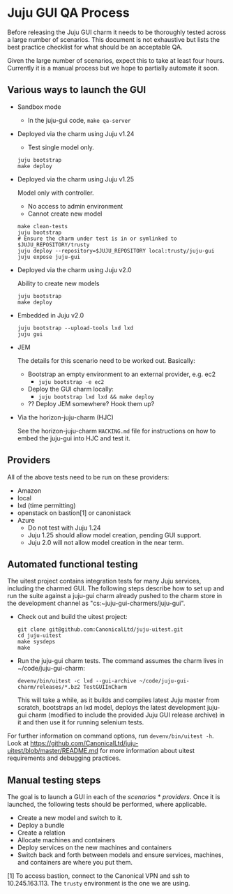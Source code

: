 <!--
QA.md
Copyright 2016 Canonical Ltd.
This work is licensed under the Creative Commons Attribution-Share Alike 3.0
Unported License. To view a copy of this license, visit
http://creativecommons.org/licenses/by-sa/3.0/ or send a letter to Creative
Commons, 171 Second Street, Suite 300, San Francisco, California, 94105, USA.
-->

# Juju GUI QA Process #

Before releasing the Juju GUI charm it needs to be thoroughly tested across a
large number of scenarios. This document is not exhaustive but lists the best
practice checklist for what should be an acceptable QA.

Given the large number of scenarios, expect this to take at least four
hours. Currently it is a manual process but we hope to partially automate it
soon.

## Various ways to launch the GUI ##

* Sandbox mode
  - In the juju-gui code, `make qa-server`

* Deployed via the charm using Juju v1.24
  - Test single model only.
  ```
  juju bootstrap
  make deploy
  ```

* Deployed via the charm using Juju v1.25

  Model only with controller.
    * No access to admin environment
    * Cannot create new model
  ```
  make clean-tests
  juju bootstrap
  # Ensure the charm under test is in or symlinked to $JUJU_REPOSITORY/trusty
  juju deploy --repository=$JUJU_REPOSITORY local:trusty/juju-gui
  juju expose juju-gui
  ```

* Deployed via the charm using Juju v2.0

  Ability to create new models
  ```
  juju bootstrap
  make deploy
  ```

* Embedded in Juju v2.0
  ```
  juju bootstrap --upload-tools lxd lxd
  juju gui
  ```

* JEM

  The details for this scenario need to be worked out. Basically:
    * Bootstrap an empty environment to an external provider, e.g. ec2
      * `juju bootstrap -e ec2`
    * Deploy the GUI charm locally:
      * `juju bootstrap lxd lxd && make deploy`
    * ?? Deploy JEM somewhere?  Hook them up?

* Via the horizon-juju-charm (HJC)

  See the horizon-juju-charm `HACKING.md` file for instructions on how to
  embed the juju-gui into HJC and test it.

## Providers ##

All of the above tests need to be run on these providers:

* Amazon
* local
* lxd (time permitting)
* openstack on bastion[1] or canonistack
* Azure
  - Do not test with Juju 1.24
  - Juju 1.25 should allow model creation, pending GUI support.
  - Juju 2.0 will not allow model creation in the near term.

## Automated functional testing ##

The uitest project contains integration tests for many Juju services, including
the charmed GUI. The following steps describe how to set up and run the suite
against a juju-gui charm already pushed to the charm store in the development
channel as "cs:~juju-gui-charmers/juju-gui".

* Check out and build the uitest project:
  ```
  git clone git@github.com:CanonicalLtd/juju-uitest.git
  cd juju-uitest
  make sysdeps
  make
  ```

* Run the juju-gui charm tests.
  The command assumes the charm lives in ~/code/juju-gui-charm:
  ```
  devenv/bin/uitest -c lxd --gui-archive ~/code/juju-gui-charm/releases/*.bz2 TestGUIInCharm
  ```
  This will take a while, as it builds and compiles latest Juju master from
  scratch, bootstraps an lxd model, deploys the latest development juju-gui
  charm (modified to include the provided Juju GUI release archive) in it and
  then use it for running selenium tests.

For further information on command options, run `devenv/bin/uitest -h`.
Look at https://github.com/CanonicalLtd/juju-uitest/blob/master/README.md for
more information about uitest requirements and debugging practices.

## Manual testing steps ##

The goal is to launch a GUI in each of the _scenarios_ * _providers_.  Once it is
launched, the following tests should be performed, where applicable.

* Create a new model and switch to it.
* Deploy a bundle
* Create a relation
* Allocate machines and containers
* Deploy services on the new machines and containers
* Switch back and forth between models and ensure services, machines, and
  containers are where you put them.

[1] To access bastion, connect to the Canonical VPN and ssh to
10.245.163.113. The `trusty` environment is the one we are using.
